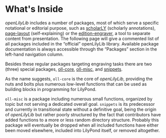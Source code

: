 # What's Inside

*openLilyLib* includes a number of packages, most of which serve a specific
notational or editorial purpose, such as [scholarLY](../scholarly/index.html)
(scholarly annotations), [page-layout](../page-layout/index.html)
(self-explaining) or the [edition-engraver](../edition-engraver/index.html), a
tool to separate content from presentation. The following page will give a
commented list of all packages included in the “official” openLilyLib library.
Available package documentation is always accessible through the “Packages”
section in the left-hand navigation column.

Besides these regular packages targeting engraving tasks there are two (three)
special packages, [oll-core](../oll-core/index.html),
[oll-misc](../oll-misc/index.html), and
[snippets](../oll-core/snippets.html).

As the name suggests, `oll-core` is the core of *openLilyLib*, providing the
nuts and bolts plus numerous low-level functions that can be used as building
blocks in programming for LilyPond.

`oll-misc` is a package including numerous small functions, organized by topic
but not serving a dedicated overall goal. `snippets` is its predecessor and
currently in transitional state without a definitive goal, being the origin of
*openLilyLib* but rather poorly structured by the fact that contributors have
added functions to a more or less random directory structure. Probably this
package will eventually be dropped when all included functions have either been
moved elsewhere, included into LilyPond itself, or removed altogether.
